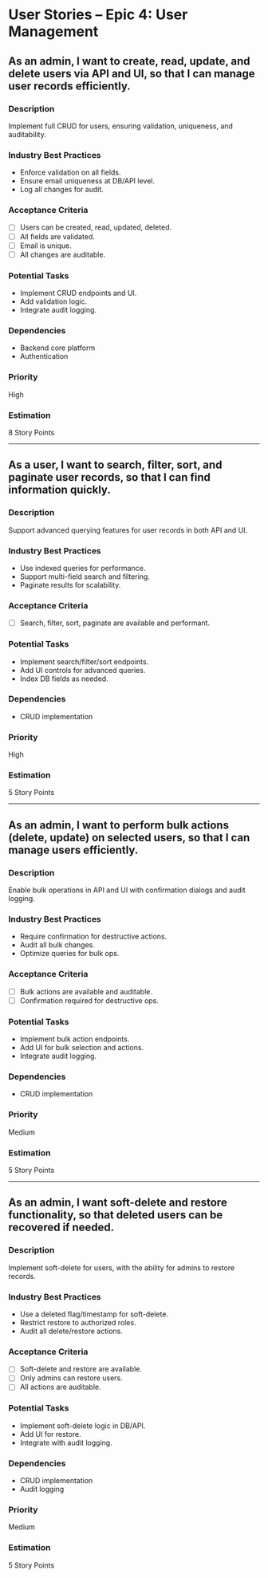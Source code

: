 # User Stories – Epic 4: User Management

## As an admin, I want to create, read, update, and delete users via API and UI, so that I can manage user records efficiently.

### Description
Implement full CRUD for users, ensuring validation, uniqueness, and auditability.

### Industry Best Practices
- Enforce validation on all fields.
- Ensure email uniqueness at DB/API level.
- Log all changes for audit.

### Acceptance Criteria
- [ ] Users can be created, read, updated, deleted.
- [ ] All fields are validated.
- [ ] Email is unique.
- [ ] All changes are auditable.

### Potential Tasks
- Implement CRUD endpoints and UI.
- Add validation logic.
- Integrate audit logging.

### Dependencies
- Backend core platform
- Authentication

### Priority
High

### Estimation
8 Story Points

---

## As a user, I want to search, filter, sort, and paginate user records, so that I can find information quickly.

### Description
Support advanced querying features for user records in both API and UI.

### Industry Best Practices
- Use indexed queries for performance.
- Support multi-field search and filtering.
- Paginate results for scalability.

### Acceptance Criteria
- [ ] Search, filter, sort, paginate are available and performant.

### Potential Tasks
- Implement search/filter/sort endpoints.
- Add UI controls for advanced queries.
- Index DB fields as needed.

### Dependencies
- CRUD implementation

### Priority
High

### Estimation
5 Story Points

---

## As an admin, I want to perform bulk actions (delete, update) on selected users, so that I can manage users efficiently.

### Description
Enable bulk operations in API and UI with confirmation dialogs and audit logging.

### Industry Best Practices
- Require confirmation for destructive actions.
- Audit all bulk changes.
- Optimize queries for bulk ops.

### Acceptance Criteria
- [ ] Bulk actions are available and auditable.
- [ ] Confirmation required for destructive ops.

### Potential Tasks
- Implement bulk action endpoints.
- Add UI for bulk selection and actions.
- Integrate audit logging.

### Dependencies
- CRUD implementation

### Priority
Medium

### Estimation
5 Story Points

---

## As an admin, I want soft-delete and restore functionality, so that deleted users can be recovered if needed.

### Description
Implement soft-delete for users, with the ability for admins to restore records.

### Industry Best Practices
- Use a deleted flag/timestamp for soft-delete.
- Restrict restore to authorized roles.
- Audit all delete/restore actions.

### Acceptance Criteria
- [ ] Soft-delete and restore are available.
- [ ] Only admins can restore users.
- [ ] All actions are auditable.

### Potential Tasks
- Implement soft-delete logic in DB/API.
- Add UI for restore.
- Integrate with audit logging.

### Dependencies
- CRUD implementation
- Audit logging

### Priority
Medium

### Estimation
5 Story Points
